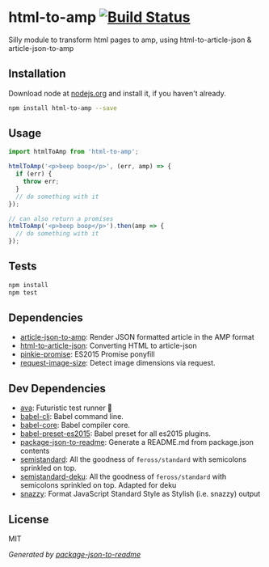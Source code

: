 # html-to-amp [![Build Status](https://travis-ci.org/micnews/html-to-amp.png?branch=master)](https://travis-ci.org/micnews/html-to-amp)

Silly module to transform html pages to amp, using html-to-article-json &amp; article-json-to-amp

## Installation

Download node at [nodejs.org](http://nodejs.org) and install it, if you haven't already.

```sh
npm install html-to-amp --save
```

## Usage

```js
import htmlToAmp from 'html-to-amp';

htmlToAmp('<p>beep boop</p>', (err, amp) => {
  if (err) {
    throw err;
  }
  // do something with it
});

// can also return a promises
htmlToAmp('<p>beep boop</p>').then(amp => {
  // do something with it
});

```

## Tests

```sh
npm install
npm test
```

## Dependencies

- [article-json-to-amp](https://github.com/micnews/article-json-to-amp): Render JSON formatted article in the AMP format
- [html-to-article-json](https://github.com/micnews/html-to-article-json): Converting HTML to article-json
- [pinkie-promise](https://github.com/floatdrop/pinkie-promise): ES2015 Promise ponyfill
- [request-image-size](https://github.com/FdezRomero/request-image-size): Detect image dimensions via request.

## Dev Dependencies

- [ava](https://github.com/sindresorhus/ava): Futuristic test runner 🚀
- [babel-cli](https://github.com/babel/babel/tree/master/packages): Babel command line.
- [babel-core](https://github.com/babel/babel/tree/master/packages): Babel compiler core.
- [babel-preset-es2015](https://github.com/babel/babel/tree/master/packages): Babel preset for all es2015 plugins.
- [package-json-to-readme](https://github.com/zeke/package-json-to-readme): Generate a README.md from package.json contents
- [semistandard](https://github.com/Flet/semistandard): All the goodness of `feross/standard` with semicolons sprinkled on top.
- [semistandard-deku](https://github.com/micnews/semistandard-deku): All the goodness of `feross/standard` with semicolons sprinkled on top. Adapted for deku
- [snazzy](https://github.com/feross/snazzy): Format JavaScript Standard Style as Stylish (i.e. snazzy) output


## License

MIT

_Generated by [package-json-to-readme](https://github.com/zeke/package-json-to-readme)_
